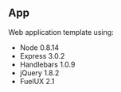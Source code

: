 ## App

Web application template using:

+ Node 0.8.14
+ Express 3.0.2
+ Handlebars 1.0.9
+ jQuery 1.8.2
+ FuelUX 2.1
